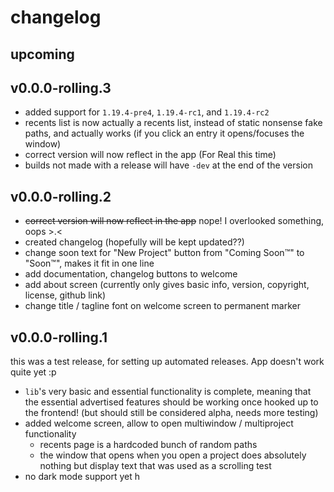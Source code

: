 # changelog

## upcoming

## v0.0.0-rolling.3

- added support for `1.19.4-pre4`, `1.19.4-rc1`, and `1.19.4-rc2`
- recents list is now actually a recents list, instead of static nonsense fake paths, and actually works (if you click an entry it opens/focuses the window)
- correct version will now reflect in the app (For Real this time)
- builds not made with a release will have `-dev` at the end of the version

## v0.0.0-rolling.2

- ~~correct version will now reflect in the app~~ nope! I overlooked something, oops >.<
- created changelog (hopefully will be kept updated??)
- change soon text for "New Project" button from "Coming Soon&trade;" to "Soon&trade;", makes it fit in one line
- add documentation, changelog buttons to welcome
- add about screen (currently only gives basic info, version, copyright, license, github link)
- change title / tagline font on welcome screen to permanent marker

## v0.0.0-rolling.1

this was a test release, for setting up automated releases. App doesn't work quite yet :p

- `lib`'s very basic and essential functionality is complete, meaning that the essential advertised features should be working once hooked up to the frontend! (but should still be considered alpha, needs more testing)
- added welcome screen, allow to open multiwindow / multiproject functionality
  - recents page is a hardcoded bunch of random paths
  - the window that opens when you open a project does absolutely nothing but display text that was used as a scrolling test
- no dark mode support yet h
